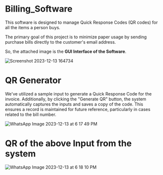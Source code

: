 # Billing_Software
This software is designed to manage Quick Response Codes (QR codes) for all the items a person buys.

The primary goal of this project is to minimize paper usage by sending purchase bills directly to the customer's email address.

So, the attached image is the **GUI Interface of the Software**.

![Screenshot 2023-12-13 164734](https://github.com/anamrehman/billing_software/assets/114156990/f0d59b64-92a0-4955-b1ab-9a03bd59fdb8)

# QR Generator

We've utilized a sample input to generate a Quick Response Code for the invoice. 
Additionally, by clicking the "Generate QR" button, the system automatically captures the inputs and saves a copy of the code.
This ensures a record is maintained for future reference, particularly in cases related to the bill number.

![WhatsApp Image 2023-12-13 at 6 17 49 PM](https://github.com/anamrehman/billing_software/assets/114156990/62ae1674-ac74-4393-863d-b3452981b759)

# QR of the above Input from the system

![WhatsApp Image 2023-12-13 at 6 18 10 PM](https://github.com/anamrehman/billing_software/assets/114156990/609f0ab7-da36-40c2-b3f2-ef3bcfaa4884)
